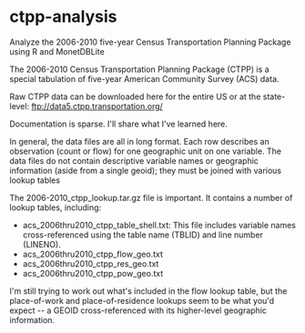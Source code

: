# ctpp-analysis
Analyze the 2006-2010 five-year Census Transportation Planning Package using R and MonetDBLite

The 2006-2010 Census Transportation Planning Package (CTPP) is a special tabulation of five-year American Community Survey (ACS) data. 

Raw CTPP data can be downloaded here for the entire US or at the state-level: ftp://data5.ctpp.transportation.org/

Documentation is sparse. I'll share what I've learned here. 

In general, the data files are all in long format. Each row describes an observation (count or flow) for one geographic unit on one variable. The data files do not contain descriptive variable names or geographic information (aside from a single geoid); they must be joined with various lookup tables 

The 2006-2010_ctpp_lookup.tar.gz file is important. It contains a number of lookup tables, including:
* acs_2006thru2010_ctpp_table_shell.txt: This file includes variable names cross-referenced using the table name (TBLID) and line number (LINENO).
* acs_2006thru2010_ctpp_flow_geo.txt
* acs_2006thru2010_ctpp_res_geo.txt
* acs_2006thru2010_ctpp_pow_geo.txt

I'm still trying to work out what's included in the flow lookup table, but the place-of-work and place-of-residence lookups seem to be what you'd expect -- a GEOID cross-referenced with its higher-level geographic information. 